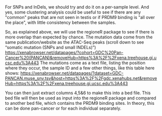 For SNPs and InDels, we should try and do it on a per-sample level. And yes, some clustering analysis could be useful to see if there are any "common" peaks that are not seen in testis or if PRDM9 binding is "all over the place", with little consistency between the samples.

So, as explained above, we will use the regioneR package to see if there is more overlap than expected by chance. The mutation data come from the same publication/website as the ATAC-Seq peaks (scroll down to see “somatic mutation (SNPs and small INDELs)”)
https://xenabrowser.net/datapages/?cohort=GDC%20Pan-Cancer%20(PANCAN)&removeHub=https%3A%2F%2Fxena.treehouse.gi.ucsc.edu%3A443
The mutations come as a text file, listing the position where they occur, the sample ID and a few other things, like this table here shows:
https://xenabrowser.net/datapages/?dataset=GDC-PANCAN.muse_snv.tsv&host=https%3A%2F%2Fgdc.xenahubs.net&removeHub=https%3A%2F%2Fxena.treehouse.gi.ucsc.edu%3A443
 
You can then just extract columns 4,5&6 to make this into a bed file. This bed file will then be used as input into the regioneR package and compared to another bed file, which contains the PRDM9 binding sites. In theory, this can be done pan-cancer or for each individual separately. 
<!--stackedit_data:
eyJoaXN0b3J5IjpbNjQ1MDEzMTgwLDQyNjg5ODM2Ml19
-->